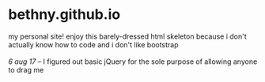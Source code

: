 # bethny.github.io
my personal site!
enjoy this barely-dressed html skeleton because i don't actually know how to code and i don't like bootstrap<br><br>
*6 aug 17* – I figured out basic jQuery for the sole purpose of allowing anyone to drag me
